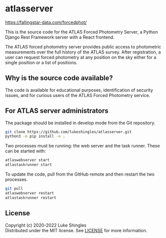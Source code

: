 # atlasserver

https://fallingstar-data.com/forcedphot/

This is the source code for the ATLAS Forced Photometry Server, a Python Django Rest Framework server with a React frontend.

The ATLAS forced photometry server provides public
access to photometric measurements over the full history of the ATLAS
survey. After registration, a user can request forced photometry at
any position on the sky either for a single position or a list of positions.

## Why is the source code available?
The code is available for educational purposes, identification of security issues, and for curious users of the ATLAS Forced Photometry service.

## For ATLAS server administrators
The package should be installed in develop mode from the Git repository.
```sh
git clone https://github.com/lukeshingles/atlasserver.git
python3 -m pip install -e .
```

Two processes must be running: the web server and the task runner. These can be started with:
```sh
atlaswebserver start
atlastaskrunner start
```
To update the code, pull from the GitHub remote and then restart the two processes.
```sh
git pull
atlaswebserver restart
atlastaskrunner restart
```

## License

Copyright (c) 2020-2022 Luke Shingles
<br/>Distributed under the MIT license. See [LICENSE](https://github.com/lukeshingles/atlasserver/blob/main/LICENSE) for more information.